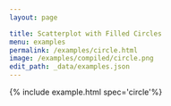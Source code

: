 ```yaml
---
layout: page

title: Scatterplot with Filled Circles
menu: examples
permalink: /examples/circle.html
image: /examples/compiled/circle.png
edit_path: _data/examples.json
---
```




{% include example.html spec='circle'%}
